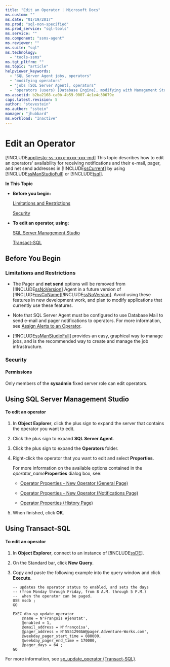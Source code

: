 ```yaml
---
title: "Edit an Operator | Microsoft Docs"
ms.custom: ""
ms.date: "01/19/2017"
ms.prod: "sql-non-specified"
ms.prod_service: "sql-tools"
ms.service: ""
ms.component: "ssms-agent"
ms.reviewer: ""
ms.suite: "sql"
ms.technology: 
  - "tools-ssms"
ms.tgt_pltfrm: ""
ms.topic: "article"
helpviewer_keywords: 
  - "SQL Server Agent jobs, operators"
  - "modifying operators"
  - "jobs [SQL Server Agent], operators"
  - "operators (users) [Database Engine], modifying with Management Studio"
ms.assetid: b2ba2168-ca0b-4b59-9007-4e1e4c30679e
caps.latest.revision: 5
author: "stevestein"
ms.author: "sstein"
manager: "jhubbard"
ms.workload: "Inactive"
---
```

# Edit an Operator
[!INCLUDE[appliesto-ss-xxxx-xxxx-xxx-md](../../includes/appliesto-ss-xxxx-xxxx-xxx-md.md)]
This topic describes how to edit an operators' availability for receiving notifications and their e-mail, pager, and net send addresses in [!INCLUDE[ssCurrent](../../includes/sscurrent_md.md)] by using [!INCLUDE[ssManStudioFull](../../includes/ssmanstudiofull_md.md)] or [!INCLUDE[tsql](../../includes/tsql_md.md)].  
  
**In This Topic**  
  
-   **Before you begin:**  
  
    [Limitations and Restrictions](#Restrictions)  
  
    [Security](#Security)  
  
-   **To edit an operator, using:**  
  
    [SQL Server Management Studio](#SSMSProcedure)  
  
    [Transact-SQL](#TsqlProcedure)  
  
## <a name="BeforeYouBegin"></a>Before You Begin  
  
### <a name="Restrictions"></a>Limitations and Restrictions  
  
-   The Pager and **net send** options will be removed from [!INCLUDE[ssNoVersion](../../includes/ssnoversion_md.md)] Agent in a future version of [!INCLUDE[msCoName](../../includes/msconame_md.md)][!INCLUDE[ssNoVersion](../../includes/ssnoversion_md.md)]. Avoid using these features in new development work, and plan to modify applications that currently use these features.  
  
-   Note that SQL Server Agent must be configured to use Database Mail to send e-mail and pager notifications to operators. For more information, see [Assign Alerts to an Operator](http://msdn.microsoft.com/library/ms190038.aspx).  
  
-   [!INCLUDE[ssManStudioFull](../../includes/ssmanstudiofull_md.md)] provides an easy, graphical way to manage jobs, and is the recommended way to create and manage the job infrastructure.  
  
### <a name="Security"></a>Security  
  
#### <a name="Permissions"></a>Permissions  
Only members of the **sysadmin** fixed server role can edit operators.  
  
## <a name="SSMSProcedure"></a>Using SQL Server Management Studio  
  
#### To edit an operator  
  
1.  In **Object Explorer**, click the plus sign to expand the server that contains the operator you want to edit.  
  
2.  Click the plus sign to expand **SQL Server Agent**.  
  
3.  Click the plus sign to expand the **Operators** folder.  
  
4.  Right-click the operator that you want to edit and select **Properties**.  
  
    For more information on the available options contained in the *operator_name***Properties** dialog box, see:  
  
    -   [Operator Properties - New Operator &#40;General Page&#41;](../../ssms/agent/operator-properties-new-operator-general-page.md)  
  
    -   [Operator Properties - New Operator &#40;Notifications Page&#41;](../../ssms/agent/operator-properties-new-operator-notifications-page.md)  
  
    -   [Operator Properties &#40;History Page&#41;](../../ssms/agent/operator-properties-history-page.md)  
  
5.  When finished, click **OK**.  
  
## <a name="TsqlProcedure"></a>Using Transact-SQL  
  
#### To edit an operator  
  
1.  In **Object Explorer**, connect to an instance of [!INCLUDE[ssDE](../../includes/ssde_md.md)].  
  
2.  On the Standard bar, click **New Query**.  
  
3.  Copy and paste the following example into the query window and click **Execute**.  
  
    ```  
    -- updates the operator status to enabled, and sets the days   
    -- (from Monday through Friday, from 8 A.M. through 5 P.M.)
    --  when the operator can be paged.   
    USE msdb ;  
    GO  
  
    EXEC dbo.sp_update_operator   
        @name = N'François Ajenstat',  
        @enabled = 1,  
        @email_address = N'françoisa',  
        @pager_address = N'5551290AW@pager.Adventure-Works.com',  
        @weekday_pager_start_time = 080000,  
        @weekday_pager_end_time = 170000,  
        @pager_days = 64 ;  
    GO  
    ```  
  
For more information, see [sp_update_operator (Transact-SQL)](http://msdn.microsoft.com/en-us/231750a6-4828-4d03-afe6-b91d38c42ed3).  
  
